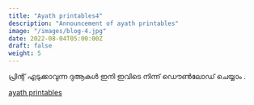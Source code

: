 ```yaml
---
title: "Ayath printables4"
description: "Announcement of ayath printables"
image: "/images/blog-4.jpg"
date: 2022-08-04T05:00:00Z
draft: false
weight: 5
---
```


പ്രിന്റ് എടുക്കാവുന്ന ദുആകൾ ഇനി ഇവിടെ നിന്ന് ഡൌൺലോഡ് ചെയ്യാം .

[ayath printables](/printable)